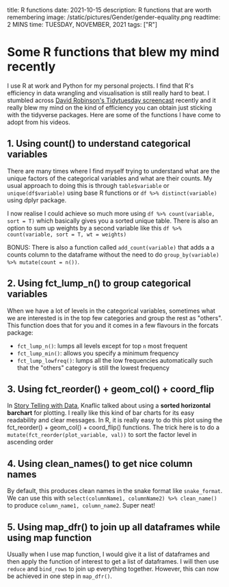 title: R functions
date: 2021-10-15
description: R functions that are worth remembering
image: /static/pictures/Gender/gender-equality.png
readtime: 2 MINS
time: TUESDAY, NOVEMBER, 2021
tags: ["R"]

# Some R functions that blew my mind recently

I use R at work and Python for my personal projects. I find that R's efficiency in data wrangling and visualisation is still really hard to beat. I stumbled across [David Robinson's Tidytuesday screencast](https://www.youtube.com/watch?v=5ub92c-5xFQ&t=119s) recently and it really blew my mind on the kind of efficiency you can obtain just sticking with the tidyverse packages. Here are some of the functions I have come to adopt from his videos. 

## 1. Using count() to understand categorical variables
There are many times where I find myself trying to understand what are the unique factors of the categorical variables and what are their counts. My usual approach to doing this is through `table$variable` or `unique(df$variable)` using base R functions or `df %>% distinct(variable)` using dplyr package. 

I now realise I could achieve so much more using `df %>% count(variable, sort = T)` which basically gives you a sorted unique table. There is also an option to sum up weights by a second variable like this `df %>% count(variable, sort = T, wt = weights)`

BONUS: There is also a function called `add_count(variable)` that adds a a counts column to the dataframe without the need to do `group_by(variable) %>% mutate(count = n())`. 

## 2. Using fct_lump_n() to group categorical variables
When we have a lot of levels in the categorical variables, sometimes what we are interested is in the top few categories and group the rest as "others". This function does that for you and it comes in a few flavours in the forcats package:

- `fct_lump_n()`: lumps all levels except for top `n` most frequent
- `fct_lump_min()`: allows you specify a minimum frequency
- `fct_lump_lowfreq()`: lumps all the low frequencies automatically such that the "others" category is still the lowest frequency

## 3. Using fct_reorder() + geom_col() + coord_flip
In [Story Telling with Data](https://www.amazon.co.uk/Storytelling-Data-Cole-Nussbaumer-Knaflic/dp/1119621496), Knaflic talked about using a **sorted horizontal barchart** for plotting. I really like this kind of bar charts for its easy readability and clear messages. In R, it is really easy to do this plot using the fct_reorder() + geom_col() + coord_flip() functions. The trick here is to do a `mutate(fct_reorder(plot_variable, val))` to sort the factor level in ascending order 

## 4. Using clean_names() to get nice column names
By default, this produces clean names in the snake format like `snake_format`. We can use this with `select(columnName1, columnName2) %>% clean_name()` to produce `column_name1, column_name2`. Super neat!

## 5. Using map_dfr() to join up all dataframes while using map function
Usually when I use map function, I would give it a list of dataframes and then apply the function of interest to get a list of dataframes. I will then use `reduce` and `bind_rows` to join up everything together. However, this can now be achieved in one step in `map_dfr()`. 



